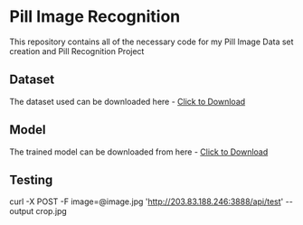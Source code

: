 # Pill Image Recognition

This repository contains all of the necessary code for my Pill Image Data set creation and Pill Recognition Project

## Dataset

The dataset used can be downloaded here - [Click to Download](https://drive.google.com/drive/folders/10r35ndh4LeOV5s_Rp0MscGUJt1SUfK1A?usp=sharing)

## Model

The trained model can be downloaded from here - [Click to Download](https://drive.google.com/drive/folders/1kgb5unM4QiHkh4iopfnSyOway9fgKAQP?usp=sharing)

## Testing

curl -X POST -F image=@image.jpg 'http://203.83.188.246:3888/api/test' --output crop.jpg
